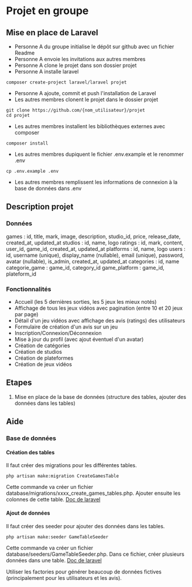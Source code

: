 # Projet en groupe

## Mise en place de Laravel

* Personne A du groupe initialise le dépôt sur github avec un fichier Readme
* Personne A envoie les invitations aux autres membres
* Personne A clone le projet dans son dossier projet
* Personne A installe laravel
```
composer create-project laravel/laravel projet
```
* Personne A ajoute, commit et push l'installation de Laravel
* Les autres membres clonent le projet dans le dossier projet
```
git clone https://github.com/{nom_utilisateur}/projet
cd projet
```
* Les autres membres installent les bibliothèques externes avec composer
```
composer install
```
* Les autres membres dupiquent le fichier .env.example et le renommer .env
```
cp .env.example .env
```
* Les autres membres remplissent les informations de connexion à la base de données dans .env

## Description projet

### Données

games : id, title, mark, image, description, studio_id, price, release_date, created_at, updated_at
studios : id, name, logo
ratings : id, mark, content, user_id, game_id, created_at, updated_at
platforms : id, name, logo
users : id, username (unique), display_name (nullable), email (unique), password, avatar (nullable), is_admin, created_at, updated_at
categories : id, name
categorie_game : game_id, category_id
game_platform : game_id, plateform_id

### Fonctionnalités

* Accueil (les 5 dernières sorties, les 5 jeux les mieux notés)
* Affichage de tous les jeux vidéos avec pagination (entre 10 et 20 jeux par page)
* Détail d'un jeu vidéos avec affichage des avis (ratings) des utilisateurs
* Formulaire de création d'un avis sur un jeu
* Inscription/Connexion/Déconnexion
* Mise à jour du profil (avec ajout éventuel d'un avatar)
* Création de catégories
* Création de studios
* Création de plateformes
* Création de jeux vidéos

## Etapes

1. Mise en place de la base de données (structure des tables, ajouter des données dans les tables)


## Aide

### Base de données

#### Création des tables

Il faut créer des migrations pour les différentes tables.
```
php artisan make:migration CreateGamesTable
```
Cette commande va créer un fichier database/migrations/xxxx_create_games_tables.php. Ajouter ensuite les colonnes de cette table.
[Doc de laravel](https://laravel.com/docs/8.x/migrations#columns)

#### Ajout de données

Il faut créer des seeder pour ajouter des données dans les tables.
```
php artisan make:seeder GameTableSeeder
```
Cette commande va créer un fichier database/seeders/GameTableSeeder.php. Dans ce fichier, créer plusieurs données dans une table.
[Doc de laravel](https://laravel.com/docs/8.x/seeding#writing-seeders)

Utiliser les factories pour générer beaucoup de données fictives (principalement pour les utilisateurs et les avis).